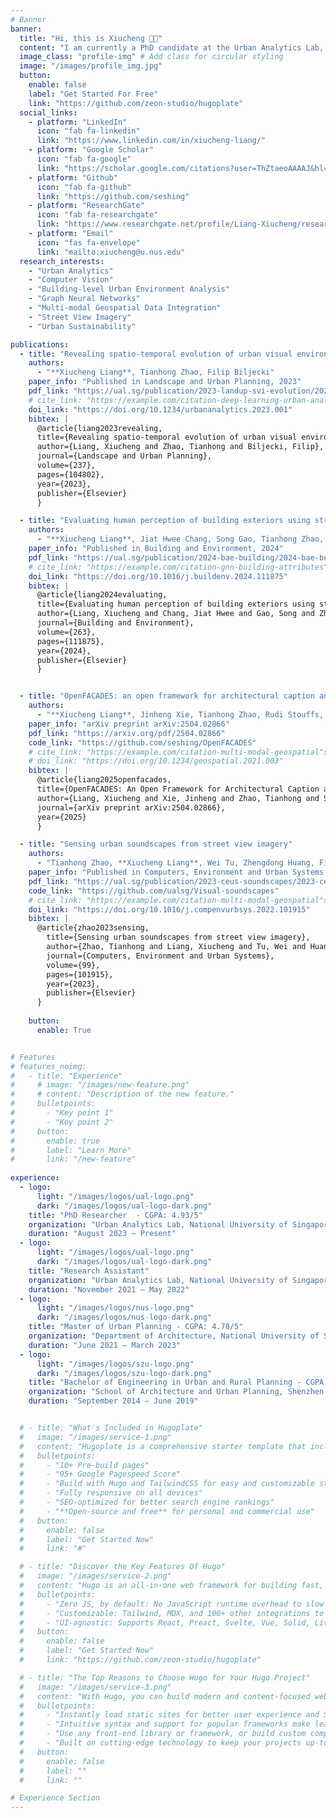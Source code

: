 ```yaml
---
# Banner
banner:
  title: "Hi, this is Xiucheng 👋🏻"
  content: "I am currently a PhD candidate at the Urban Analytics Lab, NUS. My research centers on building-level investigations of urban environments, integrating computer vision, graph neural networks, and multi-modal geospatial data to predict building attributes and uncover patterns of urban form and sustainability."
  image_class: "profile-img" # Add class for circular styling
  image: "/images/profile_img.jpg"
  button:
    enable: false
    label: "Get Started For Free"
    link: "https://github.com/zeon-studio/hugoplate"
  social_links:
    - platform: "LinkedIn"
      icon: "fab fa-linkedin"
      link: "https://www.linkedin.com/in/xiucheng-liang/"
    - platform: "Google Scholar"
      icon: "fab fa-google"
      link: "https://scholar.google.com/citations?user=ThZtaeoAAAAJ&hl=en"
    - platform: "Github"
      icon: "fab fa-github"
      link: "https://github.com/seshing"
    - platform: "ResearchGate"
      icon: "fab fa-researchgate"
      link: "https://www.researchgate.net/profile/Liang-Xiucheng/research"
    - platform: "Email"
      icon: "fas fa-envelope"
      link: "mailto:xiucheng@u.nus.edu"
  research_interests:
    - "Urban Analytics"
    - "Computer Vision"
    - "Building-level Urban Environment Analysis"
    - "Graph Neural Networks"
    - "Multi-modal Geospatial Data Integration"
    - "Street View Imagery"
    - "Urban Sustainability"

publications:
  - title: "Revealing spatio-temporal evolution of urban visual environments with street view imagery"
    authors:
      - "**Xiucheng Liang**, Tianhong Zhao, Filip Biljecki"
    paper_info: "Published in Landscape and Urban Planning, 2023"
    pdf_link: "https://ual.sg/publication/2023-landup-svi-evolution/2023-landup-svi-evolution.pdf"
    # cite_link: "https://example.com/citation-deep-learning-urban-analytics"
    doi_link: "https://doi.org/10.1234/urbananalytics.2023.001"
    bibtex: |
      @article{liang2023revealing,
      title={Revealing spatio-temporal evolution of urban visual environments with street view imagery},
      author={Liang, Xiucheng and Zhao, Tianhong and Biljecki, Filip},
      journal={Landscape and Urban Planning},
      volume={237},
      pages={104802},
      year={2023},
      publisher={Elsevier}
      }

  - title: "Evaluating human perception of building exteriors using street view imagery"
    authors:
      - "**Xiucheng Liang**, Jiat Hwee Chang, Song Gao, Tianhong Zhao, Filip Biljecki"
    paper_info: "Published in Building and Environment, 2024"
    pdf_link: "https://ual.sg/publication/2024-bae-building/2024-bae-building.pdf"
    # cite_link: "https://example.com/citation-gnn-building-attributes"
    doi_link: "https://doi.org/10.1016/j.buildenv.2024.111875"
    bibtex: |
      @article{liang2024evaluating,
      title={Evaluating human perception of building exteriors using street view imagery},
      author={Liang, Xiucheng and Chang, Jiat Hwee and Gao, Song and Zhao, Tianhong and Biljecki, Filip},
      journal={Building and Environment},
      volume={263},
      pages={111875},
      year={2024},
      publisher={Elsevier}
      }


  - title: "OpenFACADES: an open framework for architectural caption and attribute data enrichment via street view imagery"
    authors:
      - "**Xiucheng Liang**, Jinheng Xie, Tianhong Zhao, Rudi Stouffs, Filip Biljecki"
    paper_info: "arXiv preprint arXiv:2504.02866"
    pdf_link: "https://arxiv.org/pdf/2504.02866"
    code_link: "https://github.com/seshing/OpenFACADES"
    # cite_link: "https://example.com/citation-multi-modal-geospatial"s
    # doi_link: "https://doi.org/10.1234/geospatial.2021.003"
    bibtex: |
      @article{liang2025openfacades,
      title={OpenFACADES: An Open Framework for Architectural Caption and Attribute Data Enrichment via Street View Imagery},
      author={Liang, Xiucheng and Xie, Jinheng and Zhao, Tianhong and Stouffs, Rudi and Biljecki, Filip},
      journal={arXiv preprint arXiv:2504.02866},
      year={2025}
      }

  - title: "Sensing urban soundscapes from street view imagery"
    authors:
      - "Tianhong Zhao, **Xiucheng Liang**, Wei Tu, Zhengdong Huang, Filip Biljecki"
    paper_info: "Published in Computers, Environment and Urban Systems, 2023"
    pdf_link: "https://ual.sg/publication/2023-ceus-soundscapes/2023-ceus-soundscapes.pdf"
    code_link: "https://github.com/ualsg/Visual-soundscapes"
    # cite_link: "https://example.com/citation-multi-modal-geospatial"s
    doi_link: "https://doi.org/10.1016/j.compenvurbsys.2022.101915"
    bibtex: |
      @article{zhao2023sensing,
        title={Sensing urban soundscapes from street view imagery},
        author={Zhao, Tianhong and Liang, Xiucheng and Tu, Wei and Huang, Zhengdong and Biljecki, Filip},
        journal={Computers, Environment and Urban Systems},
        volume={99},
        pages={101915},
        year={2023},
        publisher={Elsevier}
      }
  
    button:
      enable: True


# Features
# features_noimg:
#   - title: "Experience"
#     # image: "/images/new-feature.png"
#     # content: "Description of the new feature."
#     bulletpoints:
#       - "Key point 1"
#       - "Key point 2"
#     button:
#       enable: true
#       label: "Learn More"
#       link: "/new-feature"
  
experience:
  - logo: 
      light: "/images/logos/ual-logo.png"
      dark: "/images/logos/ual-logo-dark.png"
    title: "PhD Researcher  - CGPA: 4.93/5"
    organization: "Urban Analytics Lab, National University of Singapore"
    duration: "August 2023 – Present"
  - logo: 
      light: "/images/logos/ual-logo.png"
      dark: "/images/logos/ual-logo-dark.png"
    title: "Research Assistant"
    organization: "Urban Analytics Lab, National University of Singapore"
    duration: "November 2021 – May 2022"
  - logo: 
      light: "/images/logos/nus-logo.png"
      dark: "/images/logos/nus-logo-dark.png"
    title: "Master of Urban Planning - CGPA: 4.78/5"
    organization: "Department of Architecture, National University of Singapore"
    duration: "June 2021 – March 2023"
  - logo: 
      light: "/images/logos/szu-logo.png"
      dark: "/images/logos/szu-logo-dark.png"
    title: "Bachelor of Engineering in Urban and Rural Planning - CGPA: 3.45/4"
    organization: "School of Architecture and Urban Planning, Shenzhen University"
    duration: "September 2014 – June 2019"


  # - title: "What's Included in Hugoplate"
  #   image: "/images/service-1.png"
  #   content: "Hugoplate is a comprehensive starter template that includes everything you need to get started with your Hugo project. What's Included in Hugoplate"
  #   bulletpoints:
  #     - "10+ Pre-build pages"
  #     - "95+ Google Pagespeed Score"
  #     - "Build with Hugo and TailwindCSS for easy and customizable styling"
  #     - "Fully responsive on all devices"
  #     - "SEO-optimized for better search engine rankings"
  #     - "**Open-source and free** for personal and commercial use"
  #   button:
  #     enable: false
  #     label: "Get Started Now"
  #     link: "#"

  # - title: "Discover the Key Features Of Hugo"
  #   image: "/images/service-2.png"
  #   content: "Hugo is an all-in-one web framework for building fast, content-focused websites. It offers a range of exciting features for developers and website creators. Some of the key features are:"
  #   bulletpoints:
  #     - "Zero JS, by default: No JavaScript runtime overhead to slow you down."
  #     - "Customizable: Tailwind, MDX, and 100+ other integrations to choose from."
  #     - "UI-agnostic: Supports React, Preact, Svelte, Vue, Solid, Lit and more."
  #   button:
  #     enable: false
  #     label: "Get Started Now"
  #     link: "https://github.com/zeon-studio/hugoplate"

  # - title: "The Top Reasons to Choose Hugo for Your Hugo Project"
  #   image: "/images/service-3.png"
  #   content: "With Hugo, you can build modern and content-focused websites without sacrificing performance or ease of use."
  #   bulletpoints:
  #     - "Instantly load static sites for better user experience and SEO."
  #     - "Intuitive syntax and support for popular frameworks make learning and using Hugo a breeze."
  #     - "Use any front-end library or framework, or build custom components, for any project size."
  #     - "Built on cutting-edge technology to keep your projects up-to-date with the latest web standards."
  #   button:
  #     enable: false
  #     label: ""
  #     link: ""

# Experience Section
---
```

